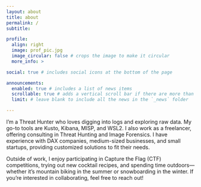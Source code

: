 ```yaml
---
layout: about
title: about
permalink: /
subtitle:

profile:
  align: right
  image: prof_pic.jpg
  image_circular: false # crops the image to make it circular
  more_info: >

social: true # includes social icons at the bottom of the page

announcements:
  enabled: true # includes a list of news items
  scrollable: true # adds a vertical scroll bar if there are more than 3 news items
  limit: # leave blank to include all the news in the `_news` folder

---
```


I’m a Threat Hunter who loves digging into logs and exploring raw data. My go-to tools are Kusto, Kibana, MISP, and WSL2. 
I also work as a freelancer, offering consulting in Threat Hunting and Image Forensics. I have experience with DAX companies, medium-sized businesses, and small startups, providing customized solutions to fit their needs.

Outside of work, I enjoy participating in Capture the Flag (CTF) competitions, trying out new cocktail recipes, and spending time outdoors—whether it’s mountain biking in the summer or snowboarding in the winter.
If you’re interested in collaborating, feel free to reach out!